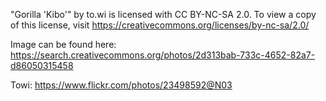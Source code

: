 "Gorilla 'Kibo'" by to.wi is licensed with CC BY-NC-SA 2.0. To view a copy of this license, visit https://creativecommons.org/licenses/by-nc-sa/2.0/

Image can be found here: https://search.creativecommons.org/photos/2d313bab-733c-4652-82a7-d86050315458

Towi: https://www.flickr.com/photos/23498592@N03

